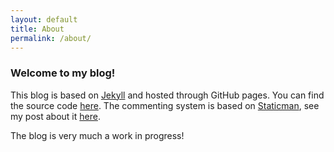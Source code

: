 ```yaml
---
layout: default
title: About
permalink: /about/
---
```


### Welcome to my blog!

This blog is based on [Jekyll][jekyll-organization] and hosted through GitHub
pages. You can find the source code [here][blog]. The commenting system is based
on [Staticman][staticman], see my post about it [here][staticmanpost].

The blog is very much a work in progress!

<!-- [PROBPROG2020 poster]({{site.baseurl}}/assets/probprog2020poster.pdf) -->

<!-- prettier-ignore-start -->
[jekyll-organization]: https://github.com/jekyll
[blog]: https://github.com/ElArkk/blog
[staticman]: https://github.com/eduardoboucas/staticman
[staticmanpost]: https://elarkk.github.io/blog/python,/node.js,/heroku/2020/03/18/staticman-setup.html
<!-- prettier-ignore-end -->
